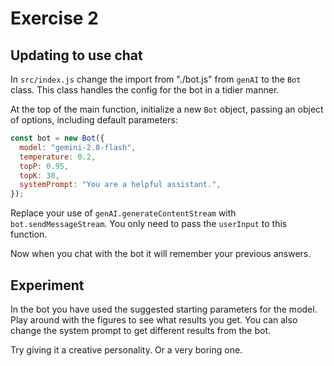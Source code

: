 # Exercise 2

## Updating to use chat

In `src/index.js` change the import from "./bot.js" from `genAI` to the `Bot` class. This class handles the config for the bot in a tidier manner.

At the top of the main function, initialize a new `Bot` object, passing an object of options, including default parameters:

```js
const bot = new Bot({
  model: "gemini-2.0-flash",
  temperature: 0.2,
  topP: 0.95,
  topK: 30,
  systemPrompt: "You are a helpful assistant.",
});
```

Replace your use of `genAI.generateContentStream` with `bot.sendMessageStream`. You only need to pass the `userInput` to this function.

Now when you chat with the bot it will remember your previous answers.

## Experiment

In the bot you have used the suggested starting parameters for the model. Play around with the figures to see what results you get. You can also change the system prompt to get different results from the bot.

Try giving it a creative personality. Or a very boring one.

